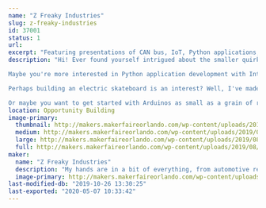 ```yaml
---
name: "Z Freaky Industries"
slug: z-freaky-industries
id: 37001
status: 1
url: 
excerpt: "Featuring presentations of CAN bus, IoT, Python applications, LED matrixes as wearables, electric skateboards, and advanced Arduino embedded systems."
description: "Hi! Ever found yourself intrigued about the smaller quirks of automotive J1939 CAN bus? Perhaps you've thought about integrating it in your next project with an Arduino? I'll be featuring projects utilizing it and share my tips and tricks with getting started on CAN bus.

Maybe you're more interested in Python application development with Internet of Things device integration? Worry not! I've got Python apps that process gifs for LED matrixes, and interpret alerts from your favorite streaming services! (Say hi to the audience)

Perhaps building an electric skateboard is an interest? Well, I've made a few of them and will share what to consider when getting started!

Or maybe you want to get started with Arduinos as small as a grain of rice? I will also be sharing my adventures in using the ATTINY10 and the magic of its low power capabilities!"
location: Opportunity Building
image-primary:
  thumbnail: http://makers.makerfaireorlando.com/wp-content/uploads/2019/08/IMG_0116-150x150.jpg
  medium: http://makers.makerfaireorlando.com/wp-content/uploads/2019/08/IMG_0116-300x225.jpg
  large: http://makers.makerfaireorlando.com/wp-content/uploads/2019/08/IMG_0116-1024x768.jpg
  full: http://makers.makerfaireorlando.com/wp-content/uploads/2019/08/IMG_0116.jpg
maker:
  name: "Z Freaky Industries"
  description: "My hands are in a bit of everything, from automotive repair/aftermarket support for defunct car brands to embedded systems development. I have many projects involving inter-system interaction, electric skateboards, PCB design, reverse engineering, and 3D printing."
  image-primary: http://makers.makerfaireorlando.com/wp-content/uploads/2019/08/Z-Freaky-Industries-retrov11p-1024x1024.png
last-modified-db: "2019-10-26 13:30:25"
last-exported: "2020-05-07 10:33:42"
---
```

